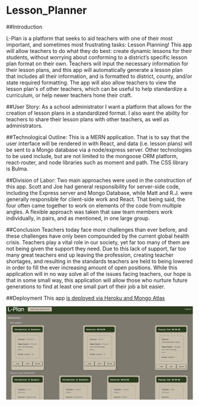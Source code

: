 # Lesson_Planner


##Introduction

L-Plan is a platform that seeks to aid teachers with one of their most important, and sometimes most frustrating tasks: Lesson Planning! 
This app will allow teachers to do what they do best: create dynamic lessons for their students, without worrying about conforming to a district’s specific lesson plan format on their own. 
Teachers will input the necessary information for their lesson plans, and this app will automatically generate a lesson plan that includes all their information, and is formatted to district, county, and/or state required formatting. 
The app will also allow teachers to view the lesson plan's of other teachers, which can be useful to help standardize a curriculum, or help newer teachers hone their craft.

##User Story:
As a school administrator I want a platform that allows for the creation of lesson plans in a standardized format. 
I also want the ability for teachers to share their lesson plans with other teachers, as well as administrators. 

##Technological Outline:
This is a MERN application. 
That is to say that the user interface will be rendered in with React, and data (i.e. lesson plans) will be sent to a Mongo database via a node/express server. 
Other technologies to be used include, but are not limited to the mongoose ORM platform, react-router, and node libraries such as moment and path. 
The CSS library is Bulma.

##Division of Labor:
Two main approaches were used in the construction of this app. 
Scott and Joe had general responsibility for server-side code, including the Express server and Mongo Database, while Matt and R.J. were generally responsible for client-side work and React.
That being said, the four often came together to work on elements of the code from multiple angles.
A flexible approach was taken that saw team members work individually, in pairs, and as mentioned, in one large group.

##Conclusion
Teachers today face more challenges than ever before, and these challenges have only been compounded by the current global health crisis. 
Teachers play a vital role in our society, yet far too many of them are not being given the support they need. 
Due to this lack of support, far too many great teachers end up leaving the profession, creating teacher shortages, and resulting in the standards teachers are held to being lowered in order to fill the ever increasing amount of open positions. 
While this application will in no way solve all of the issues facing teachers, our hope is that in some small way, this application will allow those who nurture future generations to find at least one small part of their job a bit easier. 

##Deployment
This app [is deployed via Heroku and Mongo Atlas](https://sheltered-hollows-22179.herokuapp.com)

![A screenshot of the application](./client/public/assets/l-planscreenshot.png)
